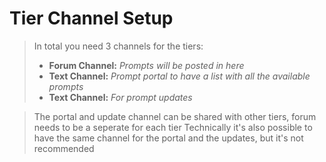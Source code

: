 # Tier Channel Setup

> In total you need 3 channels for the tiers:
> - **Forum Channel:** *Prompts will be posted in here*
> - **Text Channel:** *Prompt portal to have a list with all the available prompts*
> - **Text Channel:** *For prompt updates*

> The portal and update channel can be shared with other tiers, forum needs to be a seperate for each tier
> Technically it's also possible to have the same channel for the portal and the updates, but it's not recommended
